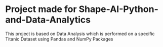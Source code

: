 # Project made for Shape-AI-Python-and-Data-Analytics
This project is based on Data Analysis which is performed on a specific Titanic Dataset using Pandas and NumPy Packages
